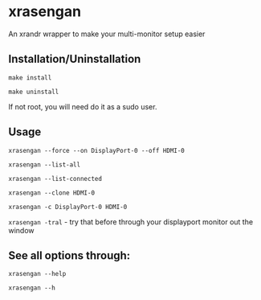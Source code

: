 xrasengan
=========

An xrandr wrapper to make your multi-monitor setup easier

Installation/Uninstallation
---------------------------

`make install`

`make uninstall`

If not root, you will need do it as a sudo user.


Usage
-----

`xrasengan --force --on DisplayPort-0 --off HDMI-0`

`xrasengan --list-all`

`xrasengan --list-connected`

`xrasengan --clone HDMI-0`

`xrasengan -c DisplayPort-0 HDMI-0`

`xrasengan -tral` - try that before through your displayport monitor out the window


See all options through:
------------------------

`xrasengan --help`

`xrasengan --h`

